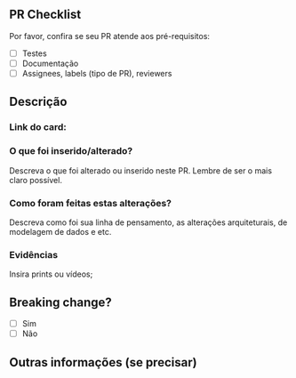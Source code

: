 <!-- Este é um modelo pensado para facilitar o trabalho do revisor. Porém, utilize apenas o que for aplicável para a sua situação. -->

## PR Checklist

Por favor, confira se seu PR atende aos pré-requisitos:

- [ ] Testes
- [ ] Documentação
- [ ] Assignees, labels (tipo de PR), reviewers

## Descrição

<!-- Why -->

### Link do card:

<!-- What -->

### O que foi inserido/alterado?

Descreva o que foi alterado ou inserido neste PR. Lembre de ser o mais claro possível.

<!-- How -->

### Como foram feitas estas alterações?

Descreva como foi sua linha de pensamento, as alterações arquiteturais, de modelagem de dados e etc.

<!-- Proof -->

### Evidências

Insira prints ou vídeos;

## Breaking change?

- [ ] Sim
- [ ] Não

## Outras informações (se precisar)
